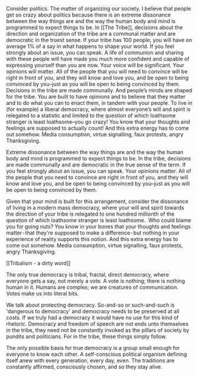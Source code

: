 Consider politics. The matter of organizing our society. I believe that people get so crazy about politics because there is an extreme dissonance between the way things are and the way the human body and mind is programmed to expect things to be. In [[The Tribe]], decisions about the direction and organization of the tribe are a communal matter and are democratic in the truest sense. If your tribe has 100 people, you will have on average 1% of a say in what happens to shape your world. If you feel strongly about an issue, you can speak. A life of communion and sharing with these people will have made you much more confident and capable of expressing yourself than you are now. Your voice will be significant. Your opinions will matter. All of the people that you will need to convince will be right in front of you, and they will know and love you, and be open to being convinced by you–just as you will be open to being convinced by them. Decisions in the tribe are made communally. And people’s minds are shaped for the tribe. You are built to have opinions and to believe that they matter and to do what you can to enact them, in tandem with your people. To live in (for example) a liberal democracy, where almost everyone’s will and spirit is relegated to a statistic and limited to the question of which loathsome stranger is least loathsome–you go crazy! You know that your thoughts and feelings are supposed to actually count! And this extra energy has to come out somehow. Media consumption, virtue signalling, faux protests, angry Thanksgiving.

Extreme dissonance between the way things are and the way the human body and mind is programmed to expect things to be. In the tribe, decisions are made communally and are democratic in the true sense of the term. If you feel strongly about an issue, you can speak. Your opinions matter. All of the people that you need to convince are right in front of you, and they will know and love you, and be open to being convinced by you–just as you will be open to being convinced by them. 

Given that your mind is built for this arrangement, consider the dissonance of living in a modern mass democracy, where your will and spirit towards the direction of your tribe is relegated to one hundred millionth of the question of which loathsome stranger is least loathsome. 
Who could blame you for going nuts? You know in your bones that your thoughts and feelings matter - that they're supposed to make a difference - but nothing in your experience of reality supports this notion. And this extra energy has to come out somehow. Media consumption, virtue signalling, faux protests, angry Thanksgiving.

[[Tribalism - a dirty word]]

The only true democracy is tribal, fractal, direct democracy, where everyone gets a say, not merely a vote. A vote is nothing; there is nothing human in it. Humans are complex; we are creatures of communication. Votes make us into literal bits.

We talk about protecting democracy. So-and-so or such-and-such is 'dangerous to democracy' and democracy needs to be preserved at all costs. If we truly had a democracy it would have no use for this kind of rhetoric. Democracy and freedom of speech are not ends unto themselves in the tribe, they need not be constantly invoked as the pillars of society by pundits and politicians. For in the tribe, these things simply follow. 

The only possible basis for true democracy is a group small enough for everyone to know each other. A self-conscious political organism defining itself anew with every generation, every day, even. The traditions are constantly affirmed, consciously chosen, and so they stay alive.